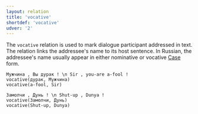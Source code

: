 ```yaml
---
layout: relation
title: 'vocative'
shortdef: 'vocative'
udver: '2'
---
```


The `vocative` relation is used to mark dialogue participant addressed in text.
The relation links the addressee's name to its host sentence.
In Russian, the addressee's name usually appear in either nominative or vocative [Case]() form.

~~~ sdparse
Мужчина , Вы дурак ! \n Sir , you-are a-fool !
vocative(дурак, Мужчина)
vocative(a-fool, Sir)
~~~

~~~ sdparse
Замолчи , Дунь ! \n Shut-up , Dunya !
vocative(Замолчи, Дунь)
vocative(Shut-up, Dunya)
~~~

<!-- Interlanguage links updated So kvě 14 19:04:16 CEST 2022 -->

